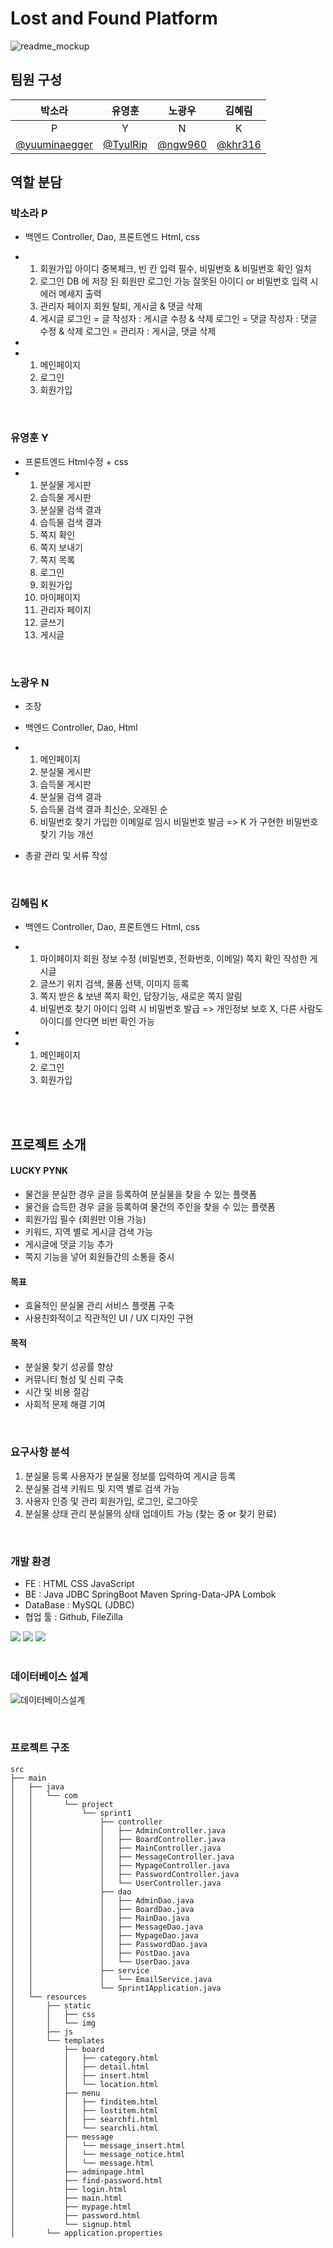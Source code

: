 # Lost and Found Platform

![readme_mockup](https://github.com/khr316/lost-find/대표이미지.png)

## 팀원 구성

<div align="center">

| **박소라** | **유영훈** | **노광우** | **김혜림** |
| :------: |  :------: | :------: | :------: |
| P | Y | N | K |
| [@yuuminaegger](https://github.com/yuuminaegger) | [@TyulRip](https://github.com/TyulRip) | [@ngw960](https://github.com/ngw960) | [@khr316](https://github.com/khr316) |

</div>

## 역할 분담

### 박소라 P

- 백엔드 Controller, Dao, 프론트엔드 Html, css
- 1. 회원가입
     아이디 중복체크, 빈 칸 입력 필수, 비밀번호 & 비밀번호 확인 일치
  2. 로그인
     DB 에 저장 된 회원만 로그인 가능
     잘못된 아이디 or 비밀번호 입력 시 에러 메세지 출력
  3. 관리자 페이지
     회원 탈퇴, 게시글 & 댓글 삭제
  4. 게시글
     로그인 = 글 작성자 : 게시글 수정 & 삭제
     로그인 = 댓글 작성자 : 댓글 수정 & 삭제
     로그인 = 관리자 :  게시글, 댓글 삭제
     
- 
- 1. 메인페이지
  2. 로그인
  3. 회원가입

<br>
    
### 유영훈 Y

- 프론트엔드 Html수정 + css
- 1. 분실물 게시판
  2. 습득물 게시판
  3. 분실물 검색 결과
  4. 습득물 검색 결과
  5. 쪽지 확인
  6. 쪽지 보내기
  7. 쪽지 목록
  8. 로그인
  9. 회원가입
  10. 마이페이지
  11. 관리자 페이지
  12. 글쓰기
  13. 게시글

<br>

### 노광우 N

- 조장
- 백엔드 Controller, Dao, Html
- 1. 메인페이지
  2. 분실물 게시판
  3. 습득물 게시판
  4. 분실물 검색 결과
  5. 습득물 검색 결과
     최신순, 오래된 순
  6. 비밀번호 찾기
     가입한 이메일로 임시 비밀번호 발금
     => K 가 구현한 비밀번호 찾기 기능 개선

- 총괄 관리 및 서류 작성

<br>

### 김혜림 K

- 백엔드 Controller, Dao, 프론트엔드 Html, css
- 1. 마이페이지
     회원 정보 수정 (비밀번호, 전화번호, 이메일)
     쪽지 확인
     작성한 게시글
  2. 글쓰기
     위치 검색, 물품 선택, 이미지 등록
  3. 쪽지
     받은 & 보낸 쪽지 확인, 답장기능, 새로운 쪽지 알림
  4. 비밀번호 찾기
     아이디 입력 시 비밀번호 발급
     => 개인정보 보호 X, 다른 사람도 아이디를 안다면 비번 확인 가능

- 
- 1. 메인페이지
  2. 로그인
  3. 회원가입
    
<br>

<br>

## 프로젝트 소개

#### LUCKY PYNK
- 물건을 분실한 경우 글을 등록하여 분실물을 찾을 수 있는 플랫폼
- 물건을 습득한 경우 글을 등록하여 물건의 주인을 찾을 수 있는 플랫폼
- 회원가입 필수 (회원만 이용 가능)
- 키워드, 지역 별로 게시글 검색 가능
- 게시글에 댓글 기능 추가
- 쪽지 기능을 넣어 회원들간의 소통을 중시

#### 목표
- 효율적인 분실물 관리 서비스 플랫폼 구축
- 사용친화적이고 직관적인 UI / UX 디자인 구현

#### 목적
- 분실물 찾기 성공률 향상
- 커뮤니티 형성 및 신뢰 구축
- 시간 및 비용 절감
- 사회적 문제 해결 기여

<br>

### 요구사항 분석

1. 분실물 등록
   사용자가 분실물 정보를 입력하여 게시글 등록
2. 분실물 검색
   키워드 및 지역 별로 검색 가능
3. 사용자 인증 및 관리
   회원가입, 로그인, 로그아웃
4. 분실물 상태 관리
   분실물의 상태 업데이트 가능 (찾는 중 or 찾기 완료)

<br>

### 개발 환경
- FE : HTML CSS JavaScript 
- BE : Java JDBC SpringBoot Maven Spring-Data-JPA Lombok
- DataBase : MySQL (JDBC)
- 협업 툴 : Github, FileZilla


<div>
<img src="https://img.shields.io/badge/spring-6DB33F?style=for-the-badge&logo=spring&logoColor=white"> 
<img src="https://img.shields.io/badge/mysql-4479A1?style=for-the-badge&logo=mysql&logoColor=white"> 
<img src="https://img.shields.io/badge/github-181717?style=for-the-badge&logo=github&logoColor=white">
</div>

<br>

### 데이터베이스 설계

![데이터베이스설계](https://github.com/user-attachments/assets/257b8ebf-e112-479a-9770-9fb3d79e0e12)

<br>

### 프로젝트 구조

```
src
├── main
│   ├── java
│   │   └── com
│   │       └── project
│   │           └── sprint1
│   │               ├── controller
│   │               │   ├── AdminController.java
│   │               │   ├── BoardController.java
│   │               │   ├── MainController.java
│   │               │   ├── MessageController.java
│   │               │   ├── MypageController.java
│   │               │   ├── PasswordController.java
│   │               │   └── UserController.java
│   │               ├── dao
│   │               │   ├── AdminDao.java
│   │               │   ├── BoardDao.java
│   │               │   ├── MainDao.java
│   │               │   ├── MessageDao.java
│   │               │   ├── MypageDao.java
│   │               │   ├── PasswordDao.java
│   │               │   ├── PostDao.java
│   │               │   └── UserDao.java
│   │               ├── service
│   │               │   └── EmailService.java
│   │               └── Sprint1Application.java
│   └── resources
│       ├── static
│       │   ├── css
│       │   └── img
│       ├── js
│       └── templates
│           ├── board
│           │   ├── category.html
│           │   ├── detail.html
│           │   ├── insert.html
│           │   └── location.html
│           ├── menu
│           │   ├── finditem.html
│           │   ├── lostitem.html
│           │   ├── searchfi.html
│           │   └── searchli.html
│           ├── message
│           │   └── message_insert.html
│           │   └── message_notice.html
│           │   └── message.html
│           ├── adminpage.html
│           ├── find-password.html
│           ├── login.html
│           ├── main.html
│           ├── mypage.html
│           ├── password.html
│           └── signup.html
│       └── application.properties

```
<br>

